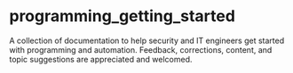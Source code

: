 # programming_getting_started
A collection of documentation to help security and IT engineers get started with programming and automation. Feedback, corrections, content, and topic suggestions are appreciated and welcomed. 
